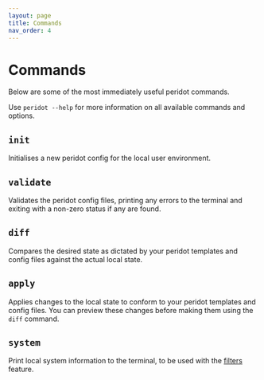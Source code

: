 ```yaml
---
layout: page
title: Commands
nav_order: 4
---
```


# Commands

Below are some of the most immediately useful peridot commands.

Use `peridot --help` for more information on all available commands and options.

## `init`

Initialises a new peridot config for the local user environment.

## `validate`

Validates the peridot config files, printing any errors to the terminal and exiting with a non-zero status if any are found.

## `diff`

Compares the desired state as dictated by your peridot templates and config files against the actual local state.

## `apply`

Applies changes to the local state to conform to your peridot templates and config files. You can preview these changes before making them using the `diff` command.

## `system`

Print local system information to the terminal, to be used with the [filters](modules/#filters) feature.

